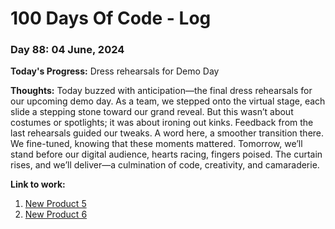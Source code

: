 # 100 Days Of Code - Log

### Day 88: 04 June, 2024

**Today's Progress:** Dress rehearsals for Demo Day

**Thoughts:** Today buzzed with anticipation—the final dress rehearsals for our upcoming demo day. As a team, we stepped onto the virtual stage, each slide a stepping stone toward our grand reveal. But this wasn’t about costumes or spotlights; it was about ironing out kinks.
Feedback from the last rehearsals guided our tweaks. A word here, a smoother transition there. We fine-tuned, knowing that these moments mattered. Tomorrow, we’ll stand before our digital audience, hearts racing, fingers poised. The curtain rises, and we’ll deliver—a culmination of code, creativity, and camaraderie.

**Link to work:**

1. [New Product 5](https://www.eslando.vercel.app?product=4)
2. [New Product 6](https://www.eslando.vercel.app?product=5)
